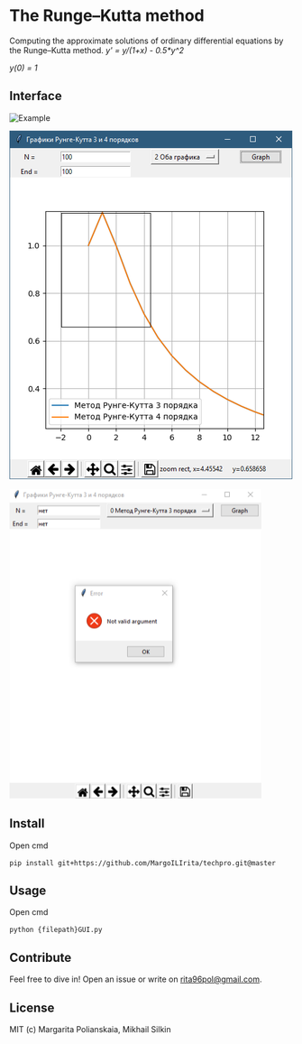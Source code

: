 # The Runge–Kutta method

Computing the approximate solutions of ordinary differential equations by the Runge–Kutta method.
_y' = y/(1+x) - 0.5*y^2_

_y(0) = 1_

## Interface
![Example](https://raw.githubusercontent.com/MargoILIrita/techpro/master/images/Runge%E2%80%93Kutta%20methods.png)

![Scaling](https://raw.githubusercontent.com/MargoILIrita/techpro/master/images/approximation%20graph.png)

![Error](https://github.com/MargoILIrita/techpro/blob/master/images/Error.png)


## Install

Open cmd

```
pip install git+https://github.com/MargoILIrita/techpro.git@master
```

## Usage

Open cmd

```
python {filepath}GUI.py
```

## Contribute

Feel free to dive in! Open an issue or write on rita96pol@gmail.com.

## License

MIT (c) Margarita Polianskaia, Mikhail Silkin
